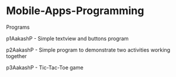 # Mobile-Apps-Programming
Programs

p1AakashP - Simple textview and buttons program

p2AakashP - Simple program to demonstrate two activities working together

p3AakashP - Tic-Tac-Toe game
